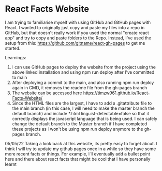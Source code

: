 # React Facts Website

I am trying to familiarise myself with using GitHub and GitHub pages with React. I wanted to originally just copy and paste my files into a repo in GitHub, but that doesn't really work if you used the normal "create react app" and try to copy and paste folders to the Repo. Instead, I've used the setup from this: https://github.com/gitname/react-gh-pages to get me started.

Learnings:
1) I can use GitHub pages to deploy the website from the project using the above linked installation and using npm run deploy after I've committed to main
2) After deploying a commit to the main, and also running npm run deploy again in CMD, it removes the readme file from the gh-pages branch
3) The website can be accessed here https://timzw961.github.io/React-Facts-Website/
4) Since the HTML files are the largest, I have to add a .gitattribute file to the main branch (in this case, I will need to make the master branch the default branch) and include *.html linguist-detectable=false so that it correctly displays the javascript language that is being used. I can safely change the default branch to the Master branch if I have completed these projects as I won't be using npm run deploy anymore to the gh-pages branch.

05/05/22
Taking a look back at this website, its pretty easy to forget about. I think I will try to update my github pages once in a while so they have some more recent facts or things. For example, I'll eventually add a bullet point here and there about react facts that might be cool that I have personally learnt
